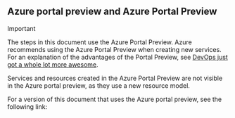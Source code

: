 ## Azure portal preview and Azure Portal Preview
> [!IMPORTANT]
> The steps in this document use the Azure Portal Preview. Azure recommends using the Azure Portal Preview when creating new services. For an explanation of the advantages of the Portal Preview, see [DevOps just got a whole lot more awesome](https://azure.microsoft.comhttp://portal.azure.cn). 
> 
> Services and resources created in the Azure Portal Preview are not visible in the Azure portal preview, as they use a new resource model.
> 
> 

For a version of this document that uses the Azure portal preview, see the following link: